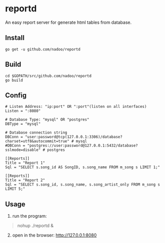 reportd
=====

An easy report server for generate html tables from database.

## Install

	go get -u github.com/nadoo/reportd

## Build

	cd $GOPATH/src/github.com/nadoo/reportd
	go build

## Config

	# Listen Address: "ip:port" OR ":port"(listen on all interfaces)
	Listen = ":8080"

	# Database Type: "mysql" OR "postgres"
	DBType = "mysql"

	# Database connection string
	DBConn = "user:password@tcp(127.0.0.1:3306)/database?charset=utf8&autocommit=true" # mysql
	#DBConn = "postgres://user:password@127.0.0.1:5432/database?sslmode=disable" # postgres

	[[Reports]]
	Title = "Report 1"
	Sql = "SELECT s.song_id AS SongID, s.song_name FROM m_song s LIMIT 1;"

	[[Reports]]
	Title = "Report 2"
	Sql = "SELECT s.song_id, s.song_name, s.song_artist_only FROM m_song s LIMIT 5;"

## Usage
1. run the program:
> nohup ./reportd &

2. open in the browser: http://127.0.0.1:8080
